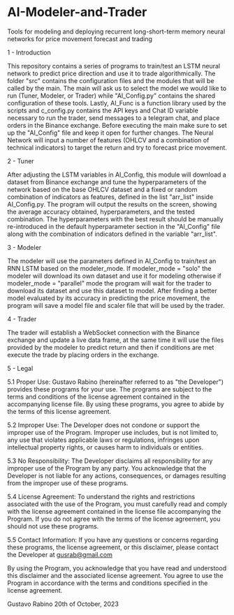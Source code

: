 # AI-Modeler-and-Trader
Tools for modeling and deploying recurrent long-short-term memory neural networks for price movement forecast and trading

1 - Introduction

This repository contains a series of programs to train/test an LSTM neural network to predict price direction and use it to trade algorithmically. The folder "src"  contains the configuration files and the modules that will be called by the main. The main will ask us to select the model we would like to run (Tuner, Modeler, or Trader) while "AI_Config.py" contains the shared configuration of these tools. Lastly, AI_Func is a function library used by the scripts and c_config.py contains the API keys and Chat ID variable necessary to run the trader, send messages to a telegram chat, and place orders in the Binance exchange. 
Before executing the main make sure to set up the "AI_Config" file and keep it open for further changes.
The Neural Network will input a number of features (OHLCV and a combination of technical indicators) to target the return and try to forecast price movement.

2 - Tuner

After adjusting the LSTM variables in AI_Config, this module will download a dataset from Binance exchange and tune the hyperparameters of the network based on the base OHLCV dataset and a fixed or random combination of indicators as features, defined in the list "arr_list" inside AI_Config.py.
The program will output the results on the screen, showing the average accuracy obtained, hyperparameters, and the tested combination. The hyperparameters with the best result should be manually re-introduced in the default hyperparameter section in the "AI_Config" file along with the combination of indicators defined in the variable "arr_list". 

3 - Modeler

The modeler will use the parameters defined in AI_Config to train/test an RNN LSTM based on the modeler_mode. If modeler_mode = "solo" the modeler will download its own dataset and use it for modeling otherwise if modeler_mode = "parallel" mode the program will wait for the trader to download its dataset and use this dataset to model. After finding a better model evaluated by its accuracy in predicting the price movement, the program will save a model file and scaler file that will be used by the trader.

4 - Trader

The trader will establish a WebSocket connection with the Binance exchange and update a live data frame, at the same time it will use the files provided by the modeler to predict return and then if conditions are met execute the trade by placing orders in the exchange.

5 - Legal 

5.1 Proper Use: Gustavo Rabino (hereinafter referred to as "the Developer") provides these programs for your use. The programs are subject to the terms and conditions of the license agreement contained in the accompanying license file. By using these programs, you agree to abide by the terms of this license agreement.

5.2 Improper Use: The Developer does not condone or support the improper use of the Program. Improper use includes, but is not limited to, any use that violates applicable laws or regulations, infringes upon intellectual property rights, or causes harm to individuals or entities.

5.3 No Responsibility: The Developer disclaims all responsibility for any improper use of the Program by any party. You acknowledge that the Developer is not liable for any actions, consequences, or damages resulting from the improper use of these programs.

5.4 License Agreement: To understand the rights and restrictions associated with the use of the Program, you must carefully read and comply with the license agreement contained in the license file accompanying the Program. If you do not agree with the terms of the license agreement, you should not use these programs.

5.5 Contact Information: If you have any questions or concerns regarding these programs, the license agreement, or this disclaimer, please contact the Developer at gusrab@gmail.com

By using the Program, you acknowledge that you have read and understood this disclaimer and the associated license agreement. You agree to use the Program in accordance with the terms and conditions specified in the license agreement.

Gustavo Rabino
20th of October, 2023
